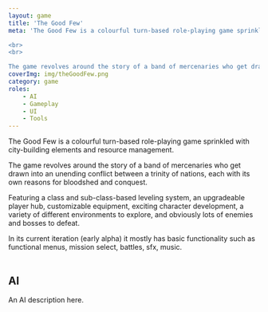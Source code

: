 ```yaml
---
layout: game
title: 'The Good Few'
meta: 'The Good Few is a colourful turn-based role-playing game sprinkled with city-building elements and resource management.

<br>
<br>

The game revolves around the story of a band of mercenaries who get drawn into an unending conflict between a trinity of nations, each with its own reasons for bloodshed and conquest.'
coverImg: img/theGoodFew.png
category: game
roles:
    - AI
    - Gameplay
    - UI
    - Tools
---
```


The Good Few is a colourful turn-based role-playing game sprinkled with city-building elements and resource management.

The game revolves around the story of a band of mercenaries who get drawn into an unending conflict between a trinity of nations, each with its own reasons for bloodshed and conquest.

Featuring a class and sub-class-based leveling system, an upgradeable player hub, customizable equipment, exciting character development, a variety of different environments to explore, and obviously lots of enemies and bosses to defeat.

In its current iteration (early alpha) it mostly has basic functionality such as functional menus, mission select, battles, sfx, music. <br> <br>

## AI

An AI description here.